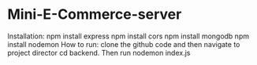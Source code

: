 ﻿# Mini-E-Commerce-server
 Installation:
 npm install express
 npm install cors
 npm install mongodb
 npm install nodemon
How to run:
clone the github code and then navigate to project director cd backend. Then run nodemon index.js
 
